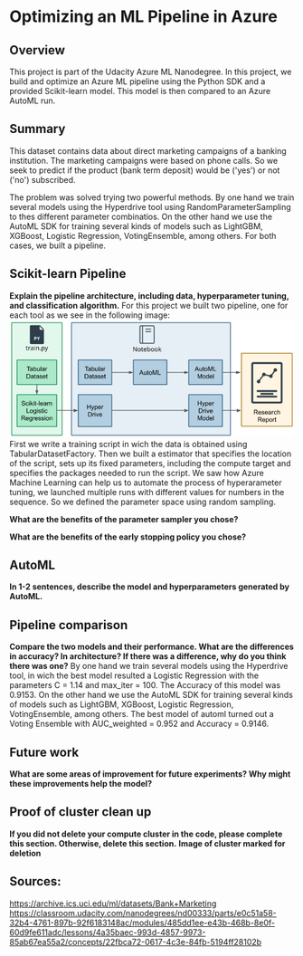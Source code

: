 # Optimizing an ML Pipeline in Azure

## Overview
This project is part of the Udacity Azure ML Nanodegree.
In this project, we build and optimize an Azure ML pipeline using the Python SDK and a provided Scikit-learn model.
This model is then compared to an Azure AutoML run.

## Summary
This dataset contains data about direct marketing campaigns of a banking institution. The marketing campaigns were based on phone calls. So we seek to predict if the product (bank term deposit) would be ('yes') or not ('no') subscribed.

The problem was solved trying two powerful methods. By one hand we train several models using the Hyperdrive tool using RandomParameterSampling to thes different parameter combinatios. On the other hand we use the AutoML SDK for training several kinds of models such as LightGBM, XGBoost, Logistic Regression, VotingEnsemble, among others. For both cases, we built a pipeline.

## Scikit-learn Pipeline
**Explain the pipeline architecture, including data, hyperparameter tuning, and classification algorithm.**
For this project we built two pipeline, one for each tool as we see in the following image:
![architecture](/image/creating-and-optimizing-an-ml-pipeline.png)
First we write a training script in wich the data is obtained using TabularDatasetFactory. Then we built a estimator that specifies the location of the script, sets up its fixed parameters, including the compute target and specifies the packages needed to run the script. We saw how Azure Machine Learning can help us to automate the process of hyperarameter tuning, we launched multiple runs with different values for numbers in the sequence. So we defined the parameter space using random sampling.

**What are the benefits of the parameter sampler you chose?**

**What are the benefits of the early stopping policy you chose?**

## AutoML
**In 1-2 sentences, describe the model and hyperparameters generated by AutoML.**

## Pipeline comparison
**Compare the two models and their performance. What are the differences in accuracy? In architecture? If there was a difference, why do you think there was one?**
By one hand we train several models using the Hyperdrive tool, in wich the best model resulted a Logistic Regression with the parameters C = 1.14 and max_iter = 100. The Accuracy of this model was 0.9153. On the other hand we use the AutoML SDK for training several kinds of models such as LightGBM, XGBoost, Logistic Regression, VotingEnsemble, among others. The best model of automl turned out a Voting Ensemble with AUC_weighted = 0.952 and Accuracy = 0.9146.

## Future work
**What are some areas of improvement for future experiments? Why might these improvements help the model?**

## Proof of cluster clean up
**If you did not delete your compute cluster in the code, please complete this section. Otherwise, delete this section.**
**Image of cluster marked for deletion**

## Sources:
https://archive.ics.uci.edu/ml/datasets/Bank+Marketing
https://classroom.udacity.com/nanodegrees/nd00333/parts/e0c51a58-32b4-4761-897b-92f6183148ac/modules/485dd1ee-e43b-468b-8e0f-60d9fe611adc/lessons/4a35baec-993d-4857-9973-85ab67ea55a2/concepts/22fbca72-0617-4c3e-84fb-5194ff28102b
